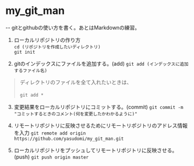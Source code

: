 # my\_git\_man

--
gitとgithubの使い方を書く。あとはMarkdownの練習。

1. ローカルリポジトリの作り方  
`cd (リポジトリを作成したいディレクトリ)`  
`git init` 

2. gitのインデックスにファイルを追加する。(add)
`git add (インデックスに追加するファイル名)` 
> ディレクトリのファイルを全て入れたいときは、 
> 
> `git add *`
　 
3. 変更結果をローカルリポジトリにコミットする。(commit)
`git commit -m "コミットするときのコメント(何を変更したかわかるように)"`

4. リモートリポジトリに反映させるためにリモートリポジトリのアドレス情報を入力 
`git remote add origin https://github.com/yasudomi/my_git_man.git`
5. ローカルリポジトリをプッシュしてリモートリポジトリに反映させる。(push)
`git push origin master`


